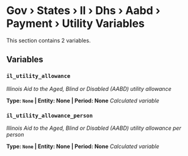 # Gov › States › Il › Dhs › Aabd › Payment › Utility Variables

This section contains 2 variables.

## Variables

### `il_utility_allowance`
*Illinois Aid to the Aged, Blind or Disabled (AABD) utility allowance*

**Type: `None` | Entity: None | Period: None**
*Calculated variable*

### `il_utility_allowance_person`
*Illinois Aid to the Aged, Blind or Disabled (AABD) utility allowance per person*

**Type: `None` | Entity: None | Period: None**
*Calculated variable*
